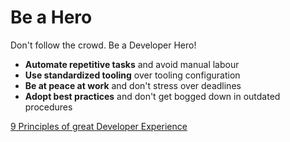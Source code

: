# Be a Hero

Don't follow the crowd. Be a Developer Hero!

- **Automate repetitive tasks** and avoid manual labour
- **Use standardized tooling** over tooling configuration
- **Be at peace at work** and don't stress over deadlines
- **Adopt best practices** and don't get bogged down in outdated procedures

[9 Principles of great Developer Experience](/principles)
